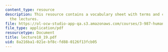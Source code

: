 ```yaml
---
content_type: resource
description: This resource contains a vocabulary sheet with terms and concepts from
  the lectures.
file: https://ol-ocw-studio-app-qa.s3.amazonaws.com/courses/3-987-human-origins-and-evolution-spring-2006/8a216ba1021ebf8cfd880126f13fcb05_lecture18_19.pdf
file_type: application/pdf
resourcetype: Document
title: lecture18_19.pdf
uid: 8a216ba1-021e-bf8c-fd88-0126f13fcb05
---
```

